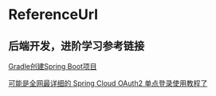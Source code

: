 # ReferenceUrl
后端开发，进阶学习参考链接
--

[Gradle创建Spring Boot项目](https://yq.aliyun.com/articles/109784?t=t1)

[可能是全网最详细的 Spring Cloud OAuth2 单点登录使用教程了](https://juejin.cn/post/6844904095942180878)
